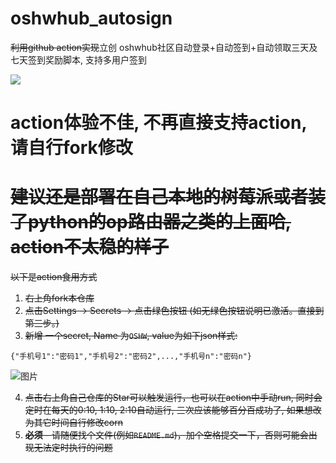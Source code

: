# oshwhub_autosign
~~利用github action实现~~立创 oshwhub社区自动登录+自动签到+自动领取三天及七天签到奖励脚本, 支持多用户签到


<img src="https://github.com/seishinkouki/oshwhub_autosign/actions/workflows/python-app.yml/badge.svg?branch=main">

# action体验不佳, 不再直接支持action, 请自行fork修改 
# ~~建议还是部署在自己本地的树莓派或者装了python的op路由器之类的上面哈, action不太稳的样子~~

~~以下是action食用方式~~
1. ~~右上角fork本仓库~~
2. ~~点击Settings -> Secrets -> 点击绿色按钮 (如无绿色按钮说明已激活。直接到第三步。)~~
3. ~~新增 一个secret, Name 为`OSHW`, value为如下json样式:~~
```
{"手机号1":"密码1","手机号2":"密码2",...,"手机号n":"密码n"}
```
![图片](https://github.com/seishinkouki/oshwhub_autosign/blob/main/Snipaste_2021-04-24_13-44-31.png)

4. ~~点击右上角自己仓库的Star可以触发运行，也可以在action中手动run, 同时会定时在每天的0:10, 1:10, 2:10自动运行, 三次应该能够百分百成功了, 如果想改为其它时间自行修改corn~~
5. ~~**必须** - 请随便找个文件(例如`README.md`)，加个空格提交一下，否则可能会出现无法定时执行的问题~~
  
